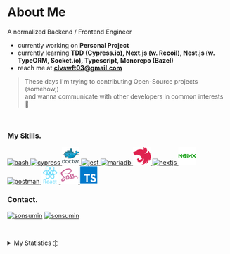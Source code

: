 # About Me

A normalized Backend / Frontend Engineer

- currently working on **Personal Project**
- currently learning **TDD (Cypress.io), Next.js (w. Recoil), Nest.js (w. TypeORM, Socket.io), Typescript, Monorepo (Bazel)**
- reach me at **clvswft03@gmail.com**

> These days I'm trying to contributing Open-Source projects (somehow,)\
> and wanna communicate with other developers in common interests 💬

&nbsp;

<h3 align="left">My Skills.</h3>
<p align="left"> <a href="https://www.gnu.org/software/bash/" target="_blank" rel="noreferrer"> <img src="https://www.vectorlogo.zone/logos/gnu_bash/gnu_bash-icon.svg" alt="bash" width="40" height="40"/> </a> <a href="https://www.cypress.io" target="_blank" rel="noreferrer"> <img src="https://raw.githubusercontent.com/simple-icons/simple-icons/6e46ec1fc23b60c8fd0d2f2ff46db82e16dbd75f/icons/cypress.svg" alt="cypress" width="40" height="40"/> </a> <a href="https://www.docker.com/" target="_blank" rel="noreferrer"> <img src="https://raw.githubusercontent.com/devicons/devicon/master/icons/docker/docker-original-wordmark.svg" alt="docker" width="40" height="40"/> </a> <a href="https://jestjs.io" target="_blank" rel="noreferrer"> <img src="https://www.vectorlogo.zone/logos/jestjsio/jestjsio-icon.svg" alt="jest" width="40" height="40"/> </a> <a href="https://mariadb.org/" target="_blank" rel="noreferrer"> <img src="https://www.vectorlogo.zone/logos/mariadb/mariadb-icon.svg" alt="mariadb" width="40" height="40"/> </a> <a href="https://nestjs.com/" target="_blank" rel="noreferrer"> <img src="https://raw.githubusercontent.com/devicons/devicon/master/icons/nestjs/nestjs-plain.svg" alt="nestjs" width="40" height="40"/> </a> <a href="https://nextjs.org/" target="_blank" rel="noreferrer"> <img src="https://cdn.worldvectorlogo.com/logos/nextjs-2.svg" alt="nextjs" width="40" height="40"/> </a> <a href="https://www.nginx.com" target="_blank" rel="noreferrer"> <img src="https://raw.githubusercontent.com/devicons/devicon/master/icons/nginx/nginx-original.svg" alt="nginx" width="40" height="40"/> </a> <a href="https://postman.com" target="_blank" rel="noreferrer"> <img src="https://www.vectorlogo.zone/logos/getpostman/getpostman-icon.svg" alt="postman" width="40" height="40"/> </a> <a href="https://reactjs.org/" target="_blank" rel="noreferrer"> <img src="https://raw.githubusercontent.com/devicons/devicon/master/icons/react/react-original-wordmark.svg" alt="react" width="40" height="40"/> </a> <a href="https://sass-lang.com" target="_blank" rel="noreferrer"> <img src="https://raw.githubusercontent.com/devicons/devicon/master/icons/sass/sass-original.svg" alt="sass" width="40" height="40"/> </a> <a href="https://www.typescriptlang.org/" target="_blank" rel="noreferrer"> <img src="https://raw.githubusercontent.com/devicons/devicon/master/icons/typescript/typescript-original.svg" alt="typescript" width="40" height="40"/> </a> </p>

<h3 align="left">Contact.</h3>
<p align="left"> <a href="https://linkedin.com/in/sonsumin" target="blank"><img align="center" src="https://raw.githubusercontent.com/rahuldkjain/github-profile-readme-generator/master/src/images/icons/Social/github.svg" alt="sonsumin" height="30" width="40" /></a> <a href="https://linkedin.com/in/sonsumin" target="blank"><img align="center" src="https://raw.githubusercontent.com/rahuldkjain/github-profile-readme-generator/master/src/images/icons/Social/linked-in-alt.svg" alt="sonsumin" height="30" width="40" /></a>
</p>

&nbsp;

<details>
 <summary>My Statistics ↕️</summary>

<!--START_SECTION:waka-->
![Code Time](http://img.shields.io/badge/Code%20Time-340%20hrs%2030%20mins-blue)

![Profile Views](http://img.shields.io/badge/Profile%20Views-217-blue)

**🐱 My GitHub Data** 

> 🏆 359 Contributions in the Year 2022
 > 
> 📦 12.1 MB Used in GitHub's Storage 
 > 
> 💼 Opted to Hire
 > 
> 📜 254 Public Repositories 
 > 
> 🔑 94 Private Repositories  
 > 
**I'm an Early 🐤** 

```text
🌞 Morning    37 commits     ███░░░░░░░░░░░░░░░░░░░░░░   11.64% 
🌆 Daytime    143 commits    ███████████░░░░░░░░░░░░░░   44.97% 
🌃 Evening    68 commits     █████░░░░░░░░░░░░░░░░░░░░   21.38% 
🌙 Night      70 commits     █████░░░░░░░░░░░░░░░░░░░░   22.01%

```
📅 **I'm Most Productive on Saturday** 

```text
Monday       42 commits     ███░░░░░░░░░░░░░░░░░░░░░░   13.21% 
Tuesday      24 commits     ██░░░░░░░░░░░░░░░░░░░░░░░   7.55% 
Wednesday    65 commits     █████░░░░░░░░░░░░░░░░░░░░   20.44% 
Thursday     51 commits     ████░░░░░░░░░░░░░░░░░░░░░   16.04% 
Friday       38 commits     ███░░░░░░░░░░░░░░░░░░░░░░   11.95% 
Saturday     72 commits     █████░░░░░░░░░░░░░░░░░░░░   22.64% 
Sunday       26 commits     ██░░░░░░░░░░░░░░░░░░░░░░░   8.18%

```


📊 **This Week I Spent My Time On** 

```text
⌚︎ Time Zone: Asia/Seoul

💬 Programming Languages: 
Other                    47 hrs 16 mins      ██████████████████░░░░░░░   72.13% 
JSON                     6 hrs 28 mins       ██░░░░░░░░░░░░░░░░░░░░░░░   9.88% 
TypeScript               3 hrs 22 mins       █░░░░░░░░░░░░░░░░░░░░░░░░   5.14% 
Markdown                 2 hrs 40 mins       █░░░░░░░░░░░░░░░░░░░░░░░░   4.09% 
Python                   2 hrs 9 mins        ░░░░░░░░░░░░░░░░░░░░░░░░░   3.29%

🔥 Editors: 
Browser                  44 hrs 18 mins      █████████████████░░░░░░░░   67.61% 
VS Code                  19 hrs 55 mins      ███████░░░░░░░░░░░░░░░░░░   30.39% 
Neovim                   1 hr 15 mins        ░░░░░░░░░░░░░░░░░░░░░░░░░   1.92% 
IntelliJ                 3 mins              ░░░░░░░░░░░░░░░░░░░░░░░░░   0.08%

💻 Operating System: 
Linux                    65 hrs 32 mins      █████████████████████████   100.0%

```

**I Mostly Code in JavaScript** 

```text
JavaScript               17 repos            █████░░░░░░░░░░░░░░░░░░░░   22.08% 
TypeScript               17 repos            █████░░░░░░░░░░░░░░░░░░░░   22.08% 
Shell                    9 repos             ███░░░░░░░░░░░░░░░░░░░░░░   11.69% 
HTML                     8 repos             ██░░░░░░░░░░░░░░░░░░░░░░░   10.39% 
CSS                      7 repos             ██░░░░░░░░░░░░░░░░░░░░░░░   9.09%

```


**Timeline**

![Chart not found](https://raw.githubusercontent.com/todaypp/todaypp/master/charts/bar_graph.png) 


 Last Updated on 03/02/2022 22:12:28 UTC
<!--END_SECTION:waka-->
</details>
